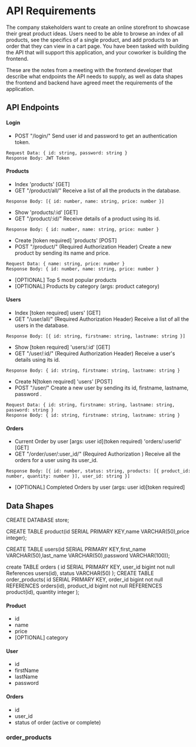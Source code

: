 # API Requirements
The company stakeholders want to create an online storefront to showcase their great product ideas. Users need to be able to browse an index of all products, see the specifics of a single product, and add products to an order that they can view in a cart page. You have been tasked with building the API that will support this application, and your coworker is building the frontend.

These are the notes from a meeting with the frontend developer that describe what endpoints the API needs to supply, as well as data shapes the frontend and backend have agreed meet the requirements of the application. 

## API Endpoints

#### Login

- POST "/login/"
Send user id and password to get an authentication token.

```
Request Data: { id: string, password: string }
Response Body: JWT Token
```

#### Products

- Index 'products' [GET]
- GET "/product/all/"
Receive a list of all the products in the database.

```
Response Body: [{ id: number, name: string, price: number }]
```

- Show   'products/:id' [GET]
- GET "/product/:id/"
Receive details of a product using its id.

```
Response Body: { id: number, name: string, price: number }
```

- Create [token required] 'products' [POST]
- POST "/product/" (Required Authorization Header)
Create a new product by sending its name and price.

```
Request Data: { name: string, price: number }
Response Body: { id: number, name: string, price: number }
```

- [OPTIONAL] Top 5 most popular products 
- [OPTIONAL] Products by category (args: product category)

#### Users

- Index [token required]  users' [GET]
- GET "/user/all/" (Required Authorization Header)
Receive a list of all the users in the database.

```
Response Body: [{ id: string, firstname: string, lastname: string }]
```

- Show [token required] 'users/:id' [GET]
- GET "/user/:id/" (Required Authorization Header)
Receive a user's details using its id.

```
Response Body: { id: string, firstname: string, lastname: string }
```

- Create N[token required] 'users' [POST]
- POST "/user/" 
Create a new user by sending its id, firstname, lastname, password .

```
Request Data: { id: string, firstname: string, lastname: string, password: string }
Response Body: { id: string, firstname: string, lastname: string }
```

#### Orders

- Current Order by user [args: user id](token required) 'orders/:userId' [GET]
- GET "/order/user/:user_id/" (Required Authorization )
Receive all the orders for a user using its user_id.

```
Response Body: [{ id: number, status: string, products: [{ product_id: number, quantity: number }], user_id: string }]
```

- [OPTIONAL] Completed Orders by user (args: user id)[token required]

## Data Shapes
CREATE DATABASE store;

CREATE TABLE product(id SERIAL PRIMARY KEY,name VARCHAR(50),price integer);

CREATE TABLE users(id SERIAL PRIMARY KEY,first_name VARCHAR(50),last_name VARCHAR(50),password VARCHAR(100));

create TABLE orders (
id SERIAL PRIMARY KEY,
user_id bigint not null References users(id),
status VARCHAR(50)
);
CREATE TABLE order_products(
  id SERIAL PRIMARY KEY,
  order_id bigint not null REFERENCES orders(id),
  product_id bigint not null REFERENCES product(id),
  quantity integer
);


#### Product
-  id
- name
- price
- [OPTIONAL] category
<!-- TABLE product(id SERIAL PRIMARY KEY,name VARCHAR(50),price integer); -->

#### User
- id
- firstName
- lastName
- password
<!-- TABLE users(id SERIAL PRIMARY KEY,first_name VARCHAR(50),last_name VARCHAR(50),password VARCHAR(100)); -->

#### Orders
- id
- user_id
- status of order (active or complete)
<!-- 
TABLE orders (id SERIAL PRIMARY KEY,user_id bigint not null References users(id),status VARCHAR(50)); -->

### order_products
<!-- TABLE order_products(
  id SERIAL PRIMARY KEY,
  order_id bigint not null REFERENCES orders(id),
  product_id bigint not null REFERENCES product(id),
  quantity integer
); -->
